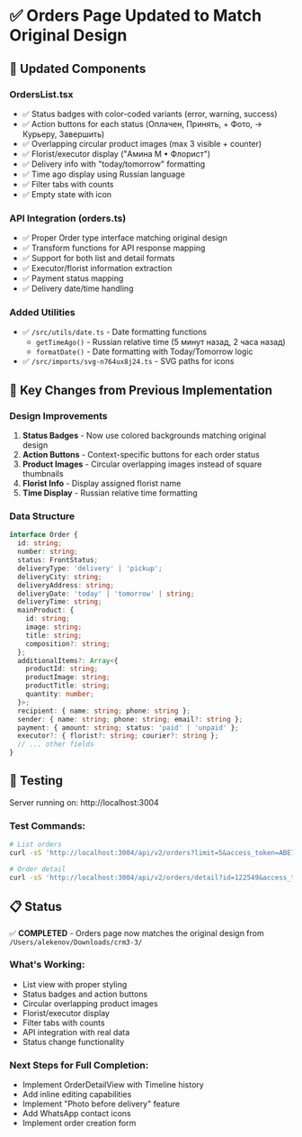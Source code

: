 # ✅ Orders Page Updated to Match Original Design

## 🎨 Updated Components

### OrdersList.tsx
- ✅ Status badges with color-coded variants (error, warning, success)
- ✅ Action buttons for each status (Оплачен, Принять, + Фото, → Курьеру, Завершить)
- ✅ Overlapping circular product images (max 3 visible + counter)
- ✅ Florist/executor display ("Амина М • Флорист")
- ✅ Delivery info with "today/tomorrow" formatting
- ✅ Time ago display using Russian language
- ✅ Filter tabs with counts
- ✅ Empty state with icon

### API Integration (orders.ts)
- ✅ Proper Order type interface matching original design
- ✅ Transform functions for API response mapping
- ✅ Support for both list and detail formats
- ✅ Executor/florist information extraction
- ✅ Payment status mapping
- ✅ Delivery date/time handling

### Added Utilities
- ✅ `/src/utils/date.ts` - Date formatting functions
  - `getTimeAgo()` - Russian relative time (5 минут назад, 2 часа назад)
  - `formatDate()` - Date formatting with Today/Tomorrow logic
- ✅ `/src/imports/svg-n764ux8j24.ts` - SVG paths for icons

## 🔄 Key Changes from Previous Implementation

### Design Improvements
1. **Status Badges** - Now use colored backgrounds matching original design
2. **Action Buttons** - Context-specific buttons for each order status
3. **Product Images** - Circular overlapping images instead of square thumbnails
4. **Florist Info** - Display assigned florist name
5. **Time Display** - Russian relative time formatting

### Data Structure
```typescript
interface Order {
  id: string;
  number: string;
  status: FrontStatus;
  deliveryType: 'delivery' | 'pickup';
  deliveryCity: string;
  deliveryAddress: string;
  deliveryDate: 'today' | 'tomorrow' | string;
  deliveryTime: string;
  mainProduct: {
    id: string;
    image: string;
    title: string;
    composition?: string;
  };
  additionalItems?: Array<{
    productId: string;
    productImage: string;
    productTitle: string;
    quantity: number;
  }>;
  recipient: { name: string; phone: string };
  sender: { name: string; phone: string; email?: string };
  payment: { amount: string; status: 'paid' | 'unpaid' };
  executor?: { florist?: string; courier?: string };
  // ... other fields
}
```

## 🚀 Testing

Server running on: http://localhost:3004

### Test Commands:
```bash
# List orders
curl -sS 'http://localhost:3004/api/v2/orders?limit=5&access_token=ABE7142D-D8AB-76AF-8D6C-2C4FAEA9B144'

# Order detail
curl -sS 'http://localhost:3004/api/v2/orders/detail?id=122549&access_token=ABE7142D-D8AB-76AF-8D6C-2C4FAEA9B144'
```

## 📋 Status

✅ **COMPLETED** - Orders page now matches the original design from `/Users/alekenov/Downloads/crm3-3/`

### What's Working:
- List view with proper styling
- Status badges and action buttons
- Circular overlapping product images
- Florist/executor display
- Filter tabs with counts
- API integration with real data
- Status change functionality

### Next Steps for Full Completion:
- Implement OrderDetailView with Timeline history
- Add inline editing capabilities
- Implement "Photo before delivery" feature
- Add WhatsApp contact icons
- Implement order creation form